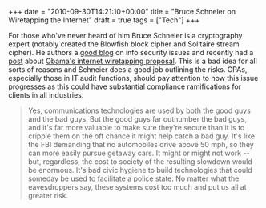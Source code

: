 +++
date = "2010-09-30T14:21:10+00:00"
title = "Bruce Schneier on Wiretapping the Internet"
draft = true
tags = ["Tech"]
+++

For those who've never heard of him Bruce Schneier is a cryptography expert (notably created the Blowfish block cipher and Solitaire stream cipher). He authors a [good blog](http://www.schneier.com/blog) on info security issues and recently had a [post](http://www.schneier.com/blog/archives/2010/09/wiretapping_the.html) about [Obama's internet wiretapping proposal](http://www.nytimes.com/2010/09/27/us/27wiretap.html?_r=1). This is a bad idea for all sorts of reasons and Schneier does a good job outlining the risks. CPAs, especially those in IT audit functions, should pay attention to how this issue progresses as this could have substantial compliance ramifications for clients in all industries.

> Yes, communications technologies are used by both the good guys and the bad guys. But the good guys far outnumber the bad guys, and it's far more valuable to make sure they're secure than it is to cripple them on the off chance it might help catch a bad guy. It's like the FBI demanding that no automobiles drive above 50 mph, so they can more easily pursue getaway cars. It might or might not work -- but, regardless, the cost to society of the resulting slowdown would be enormous. It's bad civic hygiene to build technologies that could someday be used to facilitate a police state. No matter what the eavesdroppers say, these systems cost too much and put us all at greater risk.